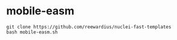 # mobile-easm

```
git clone https://github.com/reewardius/nuclei-fast-templates
bash mobile-easm.sh
```
